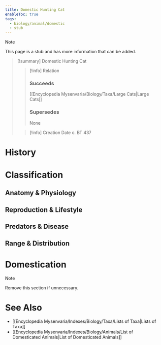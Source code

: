```yaml
---
title: Domestic Hunting Cat
enableToc: true
tags:
  - biology/animal/domestic
  - stub
---
```


> [!note]
> This page is a stub and has more information that can be added.

> [!summary] Domestic Hunting Cat
> > [!info] Relation
> > ### Succeeds
> > [[Encyclopedia Mysenvaria/Biology/Taxa/Large Cats|Large Cats]]
> > ### Supersedes
> > None
>
> > [!info] Creation Date
> > c. BT 437


# History

# Classification
## Anatomy & Physiology

## Reproduction & Lifestyle

## Predators & Disease

## Range & Distribution

# Domestication

> [!note]
> Remove this section if unnecessary.
# See Also
- [[Encyclopedia Mysenvaria/Indexes/Biology/Taxa/Lists of Taxa|Lists of Taxa]]
- [[Encyclopedia Mysenvaria/Indexes/Biology/Animals/List of Domesticated Animals|List of Domesticated Animals]]